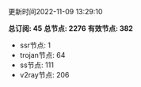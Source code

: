 更新时间2022-11-09 13:29:10

**总订阅: 45**
**总节点: 2276**
**有效节点: 382**
- ssr节点: 1
- trojan节点: 64
- ss节点: 111
- v2ray节点: 206
